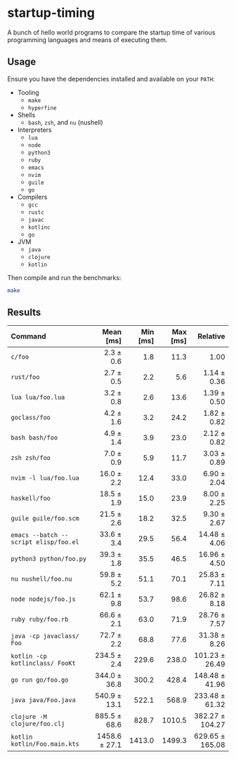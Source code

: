 startup-timing
==============

A bunch of hello world programs to compare the startup time of various programming languages and means of executing them.

Usage
-----

Ensure you have the dependencies installed and available on your `PATH`:

- Tooling
  - `make`
  - `hyperfine`
- Shells
    - `bash`, `zsh`, and `nu` (nushell)
- Interpreters
  - `lua`
  - `node`
  - `python3`
  - `ruby`
  - `emacs`
  - `nvim`
  - `guile`
  - `go`
- Compilers
  - `gcc`
  - `rustc`
  - `javac`
  - `kotlinc`
  - `go`
- JVM
  - `java`
  - `clojure`
  - `kotlin`

Then compile and run the benchmarks:

```bash
make
```

Results
-------

| Command | Mean [ms] | Min [ms] | Max [ms] | Relative |
|:---|---:|---:|---:|---:|
| `c/foo` | 2.3 ± 0.6 | 1.8 | 11.3 | 1.00 |
| `rust/foo` | 2.7 ± 0.5 | 2.2 | 5.6 | 1.14 ± 0.36 |
| `lua lua/foo.lua` | 3.2 ± 0.8 | 2.6 | 13.6 | 1.39 ± 0.50 |
| `goclass/foo` | 4.2 ± 1.6 | 3.2 | 24.2 | 1.82 ± 0.82 |
| `bash bash/foo` | 4.9 ± 1.4 | 3.9 | 23.0 | 2.12 ± 0.82 |
| `zsh zsh/foo` | 7.0 ± 0.9 | 5.9 | 11.7 | 3.03 ± 0.89 |
| `nvim -l lua/foo.lua` | 16.0 ± 2.2 | 12.4 | 33.0 | 6.90 ± 2.04 |
| `haskell/foo` | 18.5 ± 1.9 | 15.0 | 23.9 | 8.00 ± 2.25 |
| `guile guile/foo.scm` | 21.5 ± 2.6 | 18.2 | 32.5 | 9.30 ± 2.67 |
| `emacs --batch --script elisp/foo.el` | 33.6 ± 3.4 | 29.5 | 56.4 | 14.48 ± 4.06 |
| `python3 python/foo.py` | 39.3 ± 1.8 | 35.5 | 46.5 | 16.96 ± 4.50 |
| `nu nushell/foo.nu` | 59.8 ± 5.2 | 51.1 | 70.1 | 25.83 ± 7.11 |
| `node nodejs/foo.js` | 62.1 ± 9.8 | 53.7 | 98.6 | 26.82 ± 8.18 |
| `ruby ruby/foo.rb` | 66.6 ± 2.1 | 63.0 | 71.9 | 28.76 ± 7.57 |
| `java -cp javaclass/ Foo` | 72.7 ± 2.2 | 68.8 | 77.6 | 31.38 ± 8.26 |
| `kotlin -cp kotlinclass/ FooKt` | 234.5 ± 2.4 | 229.6 | 238.0 | 101.23 ± 26.49 |
| `go run go/foo.go` | 344.0 ± 36.8 | 300.2 | 428.4 | 148.48 ± 41.96 |
| `java java/Foo.java` | 540.9 ± 13.1 | 522.1 | 568.9 | 233.48 ± 61.32 |
| `clojure -M clojure/foo.clj` | 885.5 ± 68.6 | 828.7 | 1010.5 | 382.27 ± 104.27 |
| `kotlin kotlin/Foo.main.kts` | 1458.6 ± 27.1 | 1413.0 | 1499.3 | 629.65 ± 165.08 |
